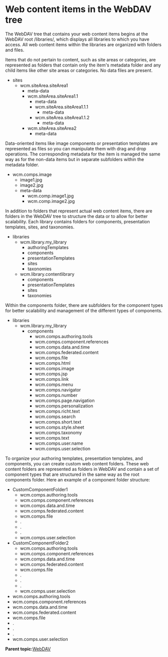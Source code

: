 # Web content items in the WebDAV tree

The WebDAV tree that contains your web content items begins at the WebDAV root /libraries/, which displays all libraries to which you have access. All web content items within the libraries are organized with folders and files.

Items that do not pertain to content, such as site areas or categories, are represented as folders that contain only the item's metadata folder and any child items like other site areas or categories. No data files are present.

-   sites
    -   wcm.siteArea.siteArea1
        -   meta-data
        -   wcm.siteArea.siteArea1.1
            -   meta-data
            -   wcm.siteArea.siteArea1.1.1
                -   meta-data
            -   wcm.siteArea.siteArea1.1.2
                -   meta-data
        -   wcm.siteArea.siteArea2
            -   meta-data

Data-oriented items like image components or presentation templates are represented as files so you can manipulate them with drag and drop operations. The corresponding metadata for the item is managed the same way as for the non-data items but in separate subfolders within the metadata folder.

-   wcm.comps.image
    -   image1.jpg
    -   image2.jpg
    -   meta-data
        -   wcm.comp.image1.jpg
        -   wcm.comp.image2.jpg

In addition to folders that represent actual web content items, there are folders in the WebDAV tree to structure the data or to allow for better scalability. Each library contains folders for components, presentation templates, sites, and taxonomies.

-   libraries
    -   wcm.library.my\_library
        -   authoringTemplates
        -   components
        -   presentationTemplates
        -   sites
        -   taxonomies
    -   wcm.library.contentlibrary
        -   components
        -   presentationTemplates
        -   sites
        -   taxonomies

Within the components folder, there are subfolders for the component types for better scalability and management of the different types of components.

-   libraries
    -   wcm.library.my\_library
        -   components
            -   wcm.comps.authoring.tools
            -   wcm.comps.component.references
            -   wcm.comps.data.and.time
            -   wcm.comps.federated.content
            -   wcm.comps.file
            -   wcm.comps.html
            -   wcm.comps.image
            -   wcm.comps.jsp
            -   wcm.comps.link
            -   wcm.comps.menu
            -   wcm.comps.navigator
            -   wcm.comps.number
            -   wcm.comps.page.navigation
            -   wcm.comps.personalization
            -   wcm.comps.richt.text
            -   wcm.comps.search
            -   wcm.comps.short.text
            -   wcm.comps.style.sheet
            -   wcm.comps.taxonomy
            -   wcm.comps.text
            -   wcm.comps.user.name
            -   wcm.comps.user.selection

To organize your authoring templates, presentation templates, and components, you can create custom web content folders. These web content folders are represented as folders in WebDAV and contain a set of component types that are structured in the same way as the root components folder. Here an example of a component folder structure:

-   CustomComponentFolder1
    -   wcm.comps.authoring.tools
    -   wcm.comps.component.references
    -   wcm.comps.data.and.time
    -   wcm.comps.federated.content
    -   wcm.comps.file
    -   .
    -   .
    -   .
    -   wcm.comps.user.selection
-   CustomComponentFolder2
    -   wcm.comps.authoring.tools
    -   wcm.comps.component.references
    -   wcm.comps.data.and.time
    -   wcm.comps.federated.content
    -   wcm.comps.file
    -   .
    -   .
    -   .
    -   wcm.comps.user.selection
-   wcm.comps.authoring.tools
-   wcm.comps.component.references
-   wcm.comps.data.and.time
-   wcm.comps.federated.content
-   wcm.comps.file
-   .
-   .
-   .
-   wcm.comps.user.selection

**Parent topic:**[WebDAV](../wcm/wcm_webdav_overview.md)

